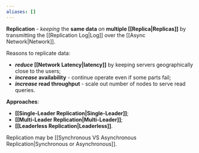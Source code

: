 ```yaml
---
aliases: []
---
```

**Replication** - *keeping* the **same data** *on* **multiple [[Replica|Replicas]]** by transmitting the [[Replication Log|Log]] over the [[Async Network|Network]].

Reasons to replicate data:
- ***reduce* [[Network Latency|latency]]** by keeping servers geographically close to the users;
- ***increase* availability** - continue operate even if some parts fail;
- ***increase* read throughput** - scale out number of nodes to serve read queries.

**Approaches**:
- **[[Single-Leader Replication|Single-Leader]]**;
- **[[Multi-Leader Replication|Multi-Leader]]**;
- **[[Leaderless Replication|Leaderless]]**.

Replication may be [[Synchronous VS Asynchronous Replication|Synchronous or Asynchronous]].

